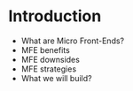 # Introduction

- What are Micro Front-Ends?
- MFE benefits
- MFE downsides
- MFE strategies
- What we will build?
